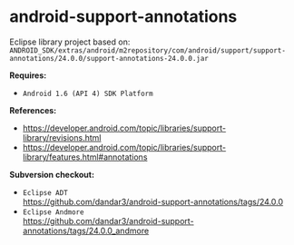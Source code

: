 # android-support-annotations

Eclipse library project based on:<br/>
`ANDROID_SDK/extras/android/m2repository/com/android/support/support-annotations/24.0.0/support-annotations-24.0.0.jar`

**Requires:**
- `Android 1.6 (API 4) SDK Platform`

**References:**
- https://developer.android.com/topic/libraries/support-library/revisions.html
- https://developer.android.com/topic/libraries/support-library/features.html#annotations

**Subversion checkout:**
- `Eclipse ADT`<br/>
  https://github.com/dandar3/android-support-annotations/tags/24.0.0
- `Eclipse Andmore`<br/>
  https://github.com/dandar3/android-support-annotations/tags/24.0.0_andmore